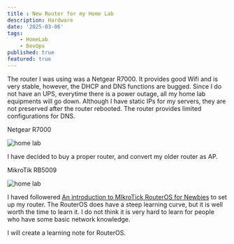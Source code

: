 ```yaml
---
title : New Router for my Home Lab
description: Hardware
date: '2025-03-06'
tags: 
    - HomeLab
    - DevOps
published: true
featured: true
---
```


The router I was using was a Netgear R7000. It provides good Wifi and is very stable, however, the DHCP and DNS functions are bugged. Since I do not have an UPS, everytime there is a power outage, all my home lab equipments will go down. Although I have static IPs for my servers, they are not preserved after the router rebooted. The router provides limited configurations for DNS.

Netgear R7000

![home lab](/post_images/my-home-lab-2/2.jpg "Example")

I have decided to buy a proper router, and convert my older router as AP.

MikroTik RB5009

![home lab](/post_images/my-home-lab-2/1.jpg)

I haved followered [An introduction to MIkroTick RouterOS for Newbies](https://www.youtube.com/watch?v=rwjtRLQjMjA&t=1038s) to set up my router. The RouterOS does have a steep learning curve, but it is well worth the time to learn it. I do not think it is very hard to learn for people who have some basic network knowledge.

I will create a learning note for RouterOS.